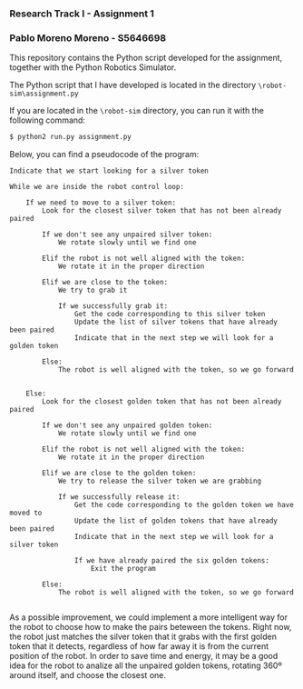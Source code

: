 ### Research Track I - Assignment 1
### Pablo Moreno Moreno - S5646698

This repository contains the Python script developed for the assignment, together with the Python Robotics Simulator.

The Python script that I have developed is located in the directory `\robot-sim\assignment.py`

If you are located in the `\robot-sim` directory, you can run it with the following command:

```bash
$ python2 run.py assignment.py
```

Below, you can find a pseudocode of the program:

```
Indicate that we start looking for a silver token

While we are inside the robot control loop:

	If we need to move to a silver token:
		Look for the closest silver token that has not been already paired

		If we don't see any unpaired silver token: 
			We rotate slowly until we find one
		
		Elif the robot is not well aligned with the token:
			We rotate it in the proper direction
		
		Elif we are close to the token:
			We try to grab it
			
			If we successfully grab it:
				Get the code corresponding to this silver token
				Update the list of silver tokens that have already been paired
				Indicate that in the next step we will look for a golden token
		
		Else:
			The robot is well aligned with the token, so we go forward
	

	Else:
		Look for the closest golden token that has not been already paired
		
		If we don't see any unpaired golden token:
			We rotate slowly until we find one

		Elif the robot is not well aligned with the token:
			We rotate it in the proper direction
		
		Elif we are close to the golden token:
			We try to release the silver token we are grabbing

			If we successfully release it:
				Get the code corresponding to the golden token we have moved to
				Update the list of golden tokens that have already been paired
				Indicate that in the next step we will look for a silver token
			
				If we have already paired the six golden tokens:
	 				Exit the program

		Else:
			The robot is well aligned with the token, so we go forward
		
```

As a possible improvement, we could implement a more intelligent way for the robot to choose how to make the pairs beteween the tokens. Right now, the robot just matches the silver token that it grabs with the first golden token that it detects, regardless of how far away it is from the current position of the robot. In order to save time and energy, it may be a good idea for the robot to analize all the unpaired golden tokens, rotating 360º around itself, and choose the closest one.
